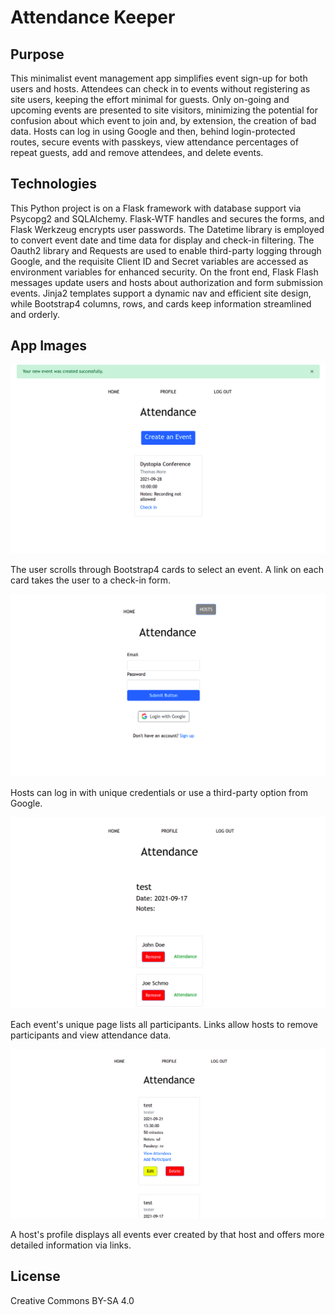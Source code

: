 # Attendance Keeper

## Purpose

This minimalist event management app simplifies event sign-up for both users and hosts. Attendees can check in to events without registering as site users, keeping the effort minimal for guests. Only on-going and upcoming events are presented to site visitors, minimizing the potential for confusion about which event to join and, by extension, the creation of bad data. Hosts can log in using Google and then, behind login-protected routes, secure events with passkeys, view attendance percentages of repeat guests, add and remove attendees, and delete events.        

## Technologies

This Python project is on a Flask framework with database support via Psycopg2 and SQLAlchemy. Flask-WTF handles and secures the forms, and Flask Werkzeug encrypts user passwords. The Datetime library is employed to convert event date and time data for display and check-in filtering. The Oauth2 library and Requests are used to enable third-party logging through Google, and the requisite Client ID and Secret variables are accessed as environment variables for enhanced security. On the front end, Flask Flash messages update users and hosts about authorization and form submission events. Jinja2 templates support a dynamic nav and efficient site design, while Bootstrap4 columns, rows, and cards keep information streamlined and orderly.

## App Images

![homepage image](attendance/static/images/attend_home.png)

The user scrolls through Bootstrap4 cards to select an event. A link on each card takes the user to a check-in form.

![login image](attendance/static/images/attend_login.png)

Hosts can log in with unique credentials or use a third-party option from Google.

![event image](attendance/static/images/attend_event.png)

Each event's unique page lists all participants. Links allow hosts to remove participants and view attendance data.

![profile image](attendance/static/images/attend_profile.png)

A host's profile displays all events ever created by that host and offers more detailed information via links.

## License

Creative Commons BY-SA 4.0